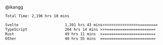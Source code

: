 @ikangg
<!--START_SECTION:waka-->

```txt
Total Time: 2,196 hrs 10 mins

Svelte                     1,391 hrs 43 mins>>>>>>>>>>>>>>>>=========   62.21 %
TypeScript                 264 hrs 14 mins >>>======================   11.81 %
Rust                       49 hrs 11 mins  >========================   02.20 %
Other                      40 hrs 55 mins  =========================   01.83 %
```

<!--END_SECTION:waka-->
